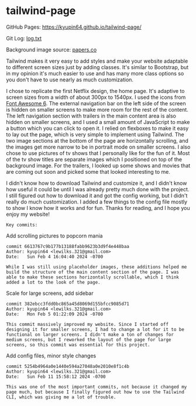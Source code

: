 # tailwind-page

GitHub Pages: https://kyupin64.github.io/tailwind-page/

Git Log: [log.txt](log.txt)

Background image source: [papers.co](https://www.google.com/search?q=dark+calming+wallpaper&tbm=isch#imgrc=YOGTLh5s5G4IzM)

Tailwind makes it very easy to add styles and make your website adaptable to different screen sizes just by adding classes. It's similar to Bootstrap, but in my opinion it's much easier to use and has many more class options so you don't have to use nearly as much customization.

I chose to replicate the first Netflix design, the home page. It's adaptive to screen sizes from a width of about 300px to 1540px. I used the icons from [Font Awesome 6](https://fontawesome.com/). The external navigation bar on the left side of the screen is hidden on smaller screens to make more room for the rest of the content. The left navigation section with trailers in the main content area is also hidden on smaller screens, and I used a small amount of JavaScript to make a button which you can click to open it. I relied on flexboxes to make it easy to lay out the page, which is very simple to implement using Tailwind. The two image sections at the bottom of the page are horizontally scrolling, and the images get more narrow to be in portrait mode on smaller screens. I also chose to use pictures of tv shows that I personally like for the fun of it. Most of the tv show titles are separate images which I positioned on top of the background image. For the trailers, I looked up some shows and movies that are coming out soon and picked some that looked interesting to me.

I didn't know how to download Tailwind and customize it, and I didn't know how useful it could be until I was already pretty much done with the project. I still figured out how to download it and got the config working, but I didn't really do much customization. I added a few things to the config file mostly to show I know how it works and for fun. Thanks for reading, and I hope you enjoy my website!


    Key commits:

Add scrolling pictures to popcorn mania

    commit 6613767c9b177b13188fabb9623b3d9f4e448baa
    Author: kyupin64 <lewilks.321@gmail.com>
    Date:   Sun Feb 4 16:04:40 2024 -0700

    While I was still using placeholder images, these additions helped me build the structure of the main content section of the page. I was able to make these sections horizontally scrollable, which I think added a lot to the look of the page.


Scale for large screens, add sidebar

    commit 382ebcc3fdd0bc865a45d8069d155bfcc9085d71
    Author: kyupin64 <lewilks.321@gmail.com>
    Date:   Mon Feb 5 01:22:09 2024 -0700

    This commit massively improved my website. Since I started off designing it for smaller screens, I had to change a lot for it to be functional on larger screens. I didn't make a ton of changes for medium screens, but I reworked the layout of the page for large screens, so this commit was essential for this project.


Add config files, minor style changes

    commit 5254b4964a0e1440e594a27048a0e2010e8f1c4b
    Author: kyupin64 <lewilks.321@gmail.com>
    Date:   Sun Feb 11 15:58:12 2024 -0700

    This was one of the most important commits, not because it changed my page much, but because I finally figured out how to use the Tailwind CLI, which was giving me a lot of trouble.